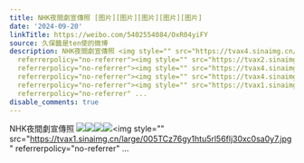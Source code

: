 ```yaml
---
title: NHK夜間劇宣傳照 [图片][图片][图片][图片][图片]
date: '2024-09-20'
linkTitle: https://weibo.com/5402554084/OxR04yiFY
source: 久保醬是ten使的微博
description: NHK夜間劇宣傳照 <img style="" src="https://tvax4.sinaimg.cn/large/005TCz76gy1htu5rjirr1j30uz0u0tcs.jpg"
  referrerpolicy="no-referrer"><img style="" src="https://tvax2.sinaimg.cn/large/005TCz76gy1htu5rimxfbj318g0tln1o.jpg"
  referrerpolicy="no-referrer"><img style="" src="https://tvax4.sinaimg.cn/large/005TCz76gy1htu5rk0yupj30x60u0jva.jpg"
  referrerpolicy="no-referrer"><img style="" src="https://tvax4.sinaimg.cn/large/005TCz76gy1htu5rkmlzcj30u01i7agf.jpg"
  referrerpolicy="no-referrer"><img style="" src="https://tvax1.sinaimg.cn/large/005TCz76gy1htu5rl56flj30xc0sa0y7.jpg"
  referrerpolicy="no-referrer" ...
disable_comments: true
---
```

NHK夜間劇宣傳照 <img style="" src="https://tvax4.sinaimg.cn/large/005TCz76gy1htu5rjirr1j30uz0u0tcs.jpg" referrerpolicy="no-referrer"><img style="" src="https://tvax2.sinaimg.cn/large/005TCz76gy1htu5rimxfbj318g0tln1o.jpg" referrerpolicy="no-referrer"><img style="" src="https://tvax4.sinaimg.cn/large/005TCz76gy1htu5rk0yupj30x60u0jva.jpg" referrerpolicy="no-referrer"><img style="" src="https://tvax4.sinaimg.cn/large/005TCz76gy1htu5rkmlzcj30u01i7agf.jpg" referrerpolicy="no-referrer"><img style="" src="https://tvax1.sinaimg.cn/large/005TCz76gy1htu5rl56flj30xc0sa0y7.jpg" referrerpolicy="no-referrer" ...